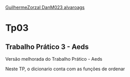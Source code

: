 <a href = "https://github.com/GuilhermeZorzal">GuilhermeZorzal </a>
<a href = "https://github.com/DanMO23"> DanM023 </a>
<a href = "https://github.com/alvaroags"> alvaroags </a>

# Tp03

<h2> Trabalho Prático 3 - Aeds </h2>
<p> Versão melhorada do Trabalho Prático  - Aeds </p>
<p> Neste TP, o dicionario conta com as funções de ordenar </p>
